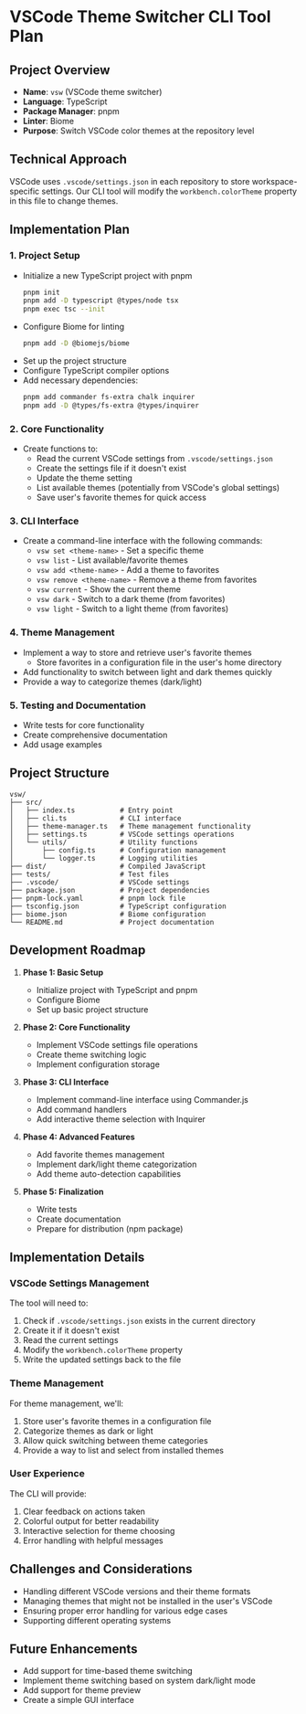# VSCode Theme Switcher CLI Tool Plan

## Project Overview

- **Name**: `vsw` (VSCode theme switcher)
- **Language**: TypeScript
- **Package Manager**: pnpm
- **Linter**: Biome
- **Purpose**: Switch VSCode color themes at the repository level

## Technical Approach

VSCode uses `.vscode/settings.json` in each repository to store workspace-specific settings. Our CLI tool will modify the `workbench.colorTheme` property in this file to change themes.

## Implementation Plan

### 1. Project Setup

- Initialize a new TypeScript project with pnpm
  ```bash
  pnpm init
  pnpm add -D typescript @types/node tsx
  pnpm exec tsc --init
  ```
- Configure Biome for linting
  ```bash
  pnpm add -D @biomejs/biome
  ```
- Set up the project structure
- Configure TypeScript compiler options
- Add necessary dependencies:
  ```bash
  pnpm add commander fs-extra chalk inquirer
  pnpm add -D @types/fs-extra @types/inquirer
  ```

### 2. Core Functionality

- Create functions to:
  - Read the current VSCode settings from `.vscode/settings.json`
  - Create the settings file if it doesn't exist
  - Update the theme setting
  - List available themes (potentially from VSCode's global settings)
  - Save user's favorite themes for quick access

### 3. CLI Interface

- Create a command-line interface with the following commands:
  - `vsw set <theme-name>` - Set a specific theme
  - `vsw list` - List available/favorite themes
  - `vsw add <theme-name>` - Add a theme to favorites
  - `vsw remove <theme-name>` - Remove a theme from favorites
  - `vsw current` - Show the current theme
  - `vsw dark` - Switch to a dark theme (from favorites)
  - `vsw light` - Switch to a light theme (from favorites)

### 4. Theme Management

- Implement a way to store and retrieve user's favorite themes
  - Store favorites in a configuration file in the user's home directory
- Add functionality to switch between light and dark themes quickly
- Provide a way to categorize themes (dark/light)

### 5. Testing and Documentation

- Write tests for core functionality
- Create comprehensive documentation
- Add usage examples

## Project Structure

```
vsw/
├── src/
│   ├── index.ts           # Entry point
│   ├── cli.ts             # CLI interface
│   ├── theme-manager.ts   # Theme management functionality
│   ├── settings.ts        # VSCode settings operations
│   └── utils/             # Utility functions
│       ├── config.ts      # Configuration management
│       └── logger.ts      # Logging utilities
├── dist/                  # Compiled JavaScript
├── tests/                 # Test files
├── .vscode/               # VSCode settings
├── package.json           # Project dependencies
├── pnpm-lock.yaml         # pnpm lock file
├── tsconfig.json          # TypeScript configuration
├── biome.json             # Biome configuration
└── README.md              # Project documentation
```

## Development Roadmap

1. **Phase 1: Basic Setup**

   - Initialize project with TypeScript and pnpm
   - Configure Biome
   - Set up basic project structure

2. **Phase 2: Core Functionality**

   - Implement VSCode settings file operations
   - Create theme switching logic
   - Implement configuration storage

3. **Phase 3: CLI Interface**

   - Implement command-line interface using Commander.js
   - Add command handlers
   - Add interactive theme selection with Inquirer

4. **Phase 4: Advanced Features**

   - Add favorite themes management
   - Implement dark/light theme categorization
   - Add theme auto-detection capabilities

5. **Phase 5: Finalization**
   - Write tests
   - Create documentation
   - Prepare for distribution (npm package)

## Implementation Details

### VSCode Settings Management

The tool will need to:

1. Check if `.vscode/settings.json` exists in the current directory
2. Create it if it doesn't exist
3. Read the current settings
4. Modify the `workbench.colorTheme` property
5. Write the updated settings back to the file

### Theme Management

For theme management, we'll:

1. Store user's favorite themes in a configuration file
2. Categorize themes as dark or light
3. Allow quick switching between theme categories
4. Provide a way to list and select from installed themes

### User Experience

The CLI will provide:

1. Clear feedback on actions taken
2. Colorful output for better readability
3. Interactive selection for theme choosing
4. Error handling with helpful messages

## Challenges and Considerations

- Handling different VSCode versions and their theme formats
- Managing themes that might not be installed in the user's VSCode
- Ensuring proper error handling for various edge cases
- Supporting different operating systems

## Future Enhancements

- Add support for time-based theme switching
- Implement theme switching based on system dark/light mode
- Add support for theme preview
- Create a simple GUI interface
